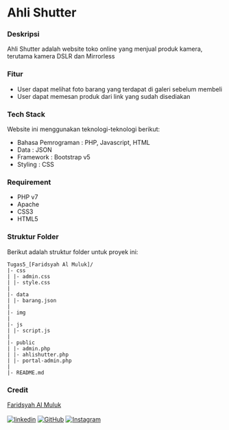 # Ahli Shutter

### Deskripsi

Ahli Shutter adalah website toko online yang menjual produk kamera, terutama kamera DSLR dan Mirrorless

### Fitur

- User dapat melihat foto barang yang terdapat di galeri sebelum membeli
- User dapat memesan produk dari link yang sudah disediakan

### Tech Stack

Website ini menggunakan teknologi-teknologi berikut:

- Bahasa Pemrograman : PHP, Javascript, HTML
- Data : JSON
- Framework : Bootstrap v5
- Styling : CSS

### Requirement

- PHP v7
- Apache
- CSS3
- HTML5

### Struktur Folder

Berikut adalah struktur folder untuk proyek ini:

```
Tugas5_[Faridsyah Al Muluk]/
|- css
| |- admin.css
| |- style.css
|
|- data
| |- barang.json
|
|- img
|
|- js
| |- script.js
|
|- public
| |- admin.php
| |- ahlishutter.php
| |- portal-admin.php
|
|- README.md
```

### Credit

[Faridsyah Al Muluk](https://www.instagram.com/foryd_) <br><br>
[![linkedin](https://img.shields.io/badge/linkedin-0A66C2?style=for-the-badge&logo=linkedin&logoColor=white)](https://www.linkedin.com/in/foryd18)
[![GitHub](https://img.shields.io/badge/GitHub-100000?style=for-the-badge&logo=github&logoColor=white)](https://github.com/faridsyah18)
[![Instagram](https://img.shields.io/badge/Instagram-E4405F?style=for-the-badge&logo=instagram&logoColor=white)](https://www.instagram.com/foryd_)